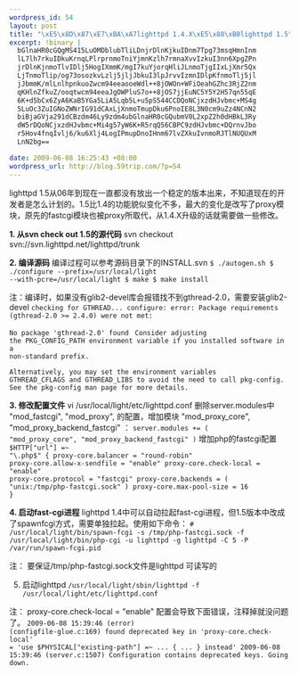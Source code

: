 ```yaml
--- 
wordpress_id: 54
layout: post
title: "\xE5\x8D\x87\xE7\xBA\xA7lighttpd 1.4.X\xE5\x88\xB0lighttpd 1.5"
excerpt: !binary |
  bGlnaHR0cGQgMS415LuOMDblubTliLDnjrDlnKjkuIDnm7Tpg73msqHmnInm
  lL7lh7rkuIDkuKrnqLPlrprnmoTniYjmnKzlh7rmnaXvvIzkuI3nn6XpgZPn
  jrDlnKjnmoTlvIDlj5HogIXmmK/mgI7kuYjorqHliJLnmoTjgIIxLjXmr5Qx
  LjTnmoTlip/og73osozkvLzlj5jljJbkuI3lpJrvvIzmnIDlpKfnmoTlj5jl
  jJbmmK/mlLnlhpnkuoZwcm94eeaooeWdl++8jOWOn+WFiOeahGZhc3RjZ2nm
  qKHlnZfkuZ/ooqtwcm94eeaJgOWPluS7o++8jOS7jjEuNC5Y5Y2H57qn55qE
  6K+d5bCx6ZyA6KaB5YGa5LiA5Lqb5L+u5pS544CCDQoNCjxzdHJvbmc+MS4g
  5LuOc3ZuIGNoZWNrIG91dCAxLjXnmoTmupDku6PnoIE8L3N0cm9uZz4NCnN2
  biBjaGVja291dCBzdm46Ly9zdm4ubGlnaHR0cGQubmV0L2xpZ2h0dHBkL3Ry
  dW5rDQoNCjxzdHJvbmc+Mi4g57yW6K+R5rqQ56CBPC9zdHJvbmc+DQrnvJbo
  r5Hov4fnqIvlj6/ku6Xlj4LogIPmupDnoIHnm67lvZXkuIvnmoRJTlNUQUxM
  LnN2bg==

date: 2009-06-08 16:25:43 +08:00
wordpress_url: http://blog.59trip.com/?p=54
---
```

lighttpd 1.5从06年到现在一直都没有放出一个稳定的版本出来，不知道现在的开发者是怎么计划的。1.5比1.4的功能貌似变化不多，最大的变化是改写了proxy模块，原先的fastcgi模块也被proxy所取代，从1.4.X升级的话就需要做一些修改。

<strong>1. 从svn check out 1.5的源代码</strong>
svn checkout svn://svn.lighttpd.net/lighttpd/trunk

<strong>2. 编译源码</strong>
编译过程可以参考源码目录下的INSTALL.svn
<code>$ ./autogen.sh
$ ./configure --prefix=/usr/local/light --with-pcre=/usr/local/light 
$ make
$ make install</code>

注：编译时，如果没有glib2-devel库会报错找不到gthread-2.0，需要安装glib2-devel<!--more-->
<code>checking for GTHREAD... configure: error: Package requirements (gthread-2.0 >= 2.4.0) were not met:</code>

<code>No package 'gthread-2.0' found</code>
<code>
Consider adjusting the PKG_CONFIG_PATH environment variable if you
installed software in a non-standard prefix.</code>

<code>Alternatively, you may set the environment variables GTHREAD_CFLAGS
and GTHREAD_LIBS to avoid the need to call pkg-config.
See the pkg-config man page for more details.</code>

<strong>3. 修改配置文件</strong>
vi /usr/local/light/etc/lighttpd.conf
删除server.modules中      "mod_fastcgi",
                               "mod_proxy",
的配置，增加模块 "mod_proxy_core", "mod_proxy_backend_fastcgi" ：
<code>server.modules += ( "mod_proxy_core", "mod_proxy_backend_fastcgi" )</code>
增加php的fastcgi配置
<code>$HTTP["url"] =~ "\.php$" {
        proxy-core.balancer = "round-robin"
        proxy-core.allow-x-sendfile = "enable"
        proxy-core.check-local = "enable"
        proxy-core.protocol = "fastcgi"
        proxy-core.backends = ( "unix:/tmp/php-fastcgi.sock" )
        proxy-core.max-pool-size = 16
}</code>

<strong>4. 启动fast-cgi进程</strong>
lighttpd 1.4中可以自动拉起fast-cgi进程，但1.5版本中改成了spawnfcgi方式，需要单独拉起。使用如下命令：
<code># /usr/local/light/bin/spawn-fcgi -s /tmp/php-fastcgi.sock -f /usr/local/light/bin/php-cgi -u lighttpd -g lighttpd -C 5 -P /var/run/spawn-fcgi.pid</code>

注： 要保证/tmp/php-fastcgi.sock文件是lighttpd 可读写的

5. 启动lighttpd
<code>/usr/local/light/sbin/lighttpd -f /usr/local/light/etc/lighttpd.conf</code>

注： proxy-core.check-local = "enable" 配置会导致下面错误，注释掉就没问题了。
<code>2009-06-08 15:39:46 (error) (configfile-glue.c:169) found deprecated key in 'proxy-core.check-local' = 'use $PHYSICAL["existing-path"] =~ ... { ... } instead'
2009-06-08 15:39:46 (server.c:1507) Configuration contains deprecated keys. Going down.</code>
